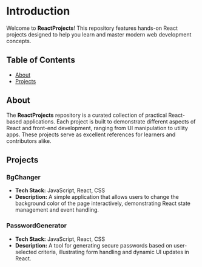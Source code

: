 # Introduction

Welcome to **ReactProjects**! This repository features hands-on React projects designed to help you learn and master modern web development concepts.

## Table of Contents

- [About](#about)
- [Projects](#projects)

## About

The **ReactProjects** repository is a curated collection of practical React-based applications. Each project is built to demonstrate different aspects of React and front-end development, ranging from UI manipulation to utility apps. These projects serve as excellent references for learners and contributors alike.

## Projects

### BgChanger
- **Tech Stack:** JavaScript, React, CSS
- **Description:** A simple application that allows users to change the background color of the page interactively, demonstrating React state management and event handling.

### PasswordGenerator
- **Tech Stack:** JavaScript, React, CSS
- **Description:** A tool for generating secure passwords based on user-selected criteria, illustrating form handling and dynamic UI updates in React.
